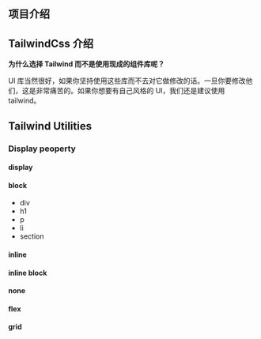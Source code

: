 ## 项目介绍

## TailwindCss 介绍

**为什么选择 Tailwind 而不是使用现成的组件库呢？**

UI 库当然很好，如果你坚持使用这些库而不去对它做修改的话。一旦你要修改他们，这是非常痛苦的。如果你想要有自己风格的 UI，我们还是建议使用 tailwind。

## Tailwind Utilities

### Display peoperty

#### display

#### block

- div
- h1
- p
- li
- section

#### inline 

#### inline block

#### none 

#### flex 

#### grid





